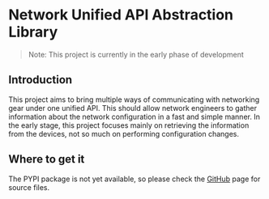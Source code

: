 # Network Unified API Abstraction Library

> Note: This project is currently in the early phase of development

## Introduction

This project aims to bring multiple ways of communicating with networking gear under one unified API. This should allow network engineers to gather information about the network configuration in a fast and simple manner. In the early stage, this project focuses mainly on retrieving the information from the devices, not so much on performing configuration changes. 



## Where to get it

The PYPI package is not yet available, so please check the [GitHub](https://github.com/mijujda/nuaal) page for source files.